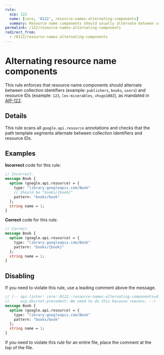 ```yaml
---
rule:
  aip: 122
  name: [core, '0122', resource-names-alternating-components]
  summary: Resource name components should usually alternate between collection identifiers and resource IDs.
permalink: /122/resource-names-alternating-components
redirect_from:
  - /0122/resource-names-alternating-components
---
```


# Alternating resource name components

This rule enforces that resource name components should alternate between collection identifiers
(example: `publishers`, `books`, `users`) and resource IDs (example: `123`, `les-miserables`, `vhugo1802`),
as mandated in [AIP-122][].

## Details

This rule scans all `google.api.resource` annotations and checks that the path template segments alternate
between collection identifiers and resource IDs.

## Examples

**Incorrect** code for this rule:

```proto
// Incorrect.
message Book {
  option (google.api.resource) = {
    type: "library.googleapis.com/Book"
    // Should be "books/{book}"
    pattern: "books/book"
  };
  string name = 1;
}
```

**Correct** code for this rule:

```proto
// Correct.
message Book {
  option (google.api.resource) = {
    type: "library.googleapis.com/Book"
    pattern: "books/{book}"
  };
  string name = 1;
}
```

## Disabling

If you need to violate this rule, use a leading comment above the message.

```proto
// (-- api-linter: core::0122::resource-names-alternating-components=disabled
//     aip.dev/not-precedent: We need to do this because reasons. --)
message Book {
  option (google.api.resource) = {
    type: "library.googleapis.com/Book"
    pattern: "books/book"
  };
  string name = 1;
}
```

If you need to violate this rule for an entire file, place the comment at the
top of the file.

[aip-122]: http://aip.dev/122
[aip.dev/not-precedent]: https://aip.dev/not-precedent
